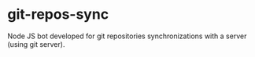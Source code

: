 # git-repos-sync
Node JS bot developed for git repositories synchronizations with a server (using git server).
